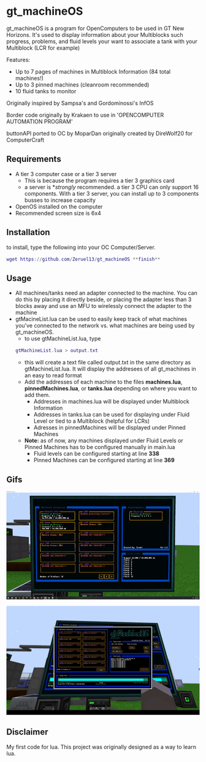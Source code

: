 # gt_machineOS
gt_machineOS is a program for OpenComputers to be used in GT New Horizons. It's used to display information about your Multiblocks such progress, problems, and fluid levels your want to associate a tank with your Multiblock (LCR for example)

Features:
- Up to 7 pages of machines in Multiblock Information (84 total machines!)
- Up to 3 pinned machines (cleanroom recommended)
- 10 fluid tanks to monitor

Originally inspired by Sampsa's and Gordominossi's InfOS

Border code originally by Krakaen to use in 'OPENCOMPUTER AUTOMATION PROGRAM'

buttonAPI ported to OC by MoparDan originally created by DireWolf20 for ComputerCraft

## Requirements
- A tier 3 computer case or a tier 3 server
    - This is because the program requires a tier 3 graphics card
    - a server is **strongly* recommended. a tier 3 CPU can only support 16 components. With a tier 3 server, you can install up to 3 components busses to increase      capacity
- OpenOS installed on the computer
- Recommended screen size is 6x4

## Installation
 to install, type the following into your OC Computer/Server. 

```lua
wget https://github.com/Zeruel13/gt_machineOS **finish**
```

## Usage
- All machines/tanks need an adapter connected to the machine. You can do this by placing it directly beside, or placing the adapter less than 3 blocks away and use an MFU to wirelessly connect the adapter to the machine
- gtMacineList.lua can be used to easily keep track of what machines you've connected to the network vs. what machines are being used by gt_machineOS. 
    - to use gtMachineList.lua, type
    ```lua
    gtMachineList.lua > output.txt
    ```
    - this will create a text file called output.txt in the same directory as gtMachineList.lua. It will display the addresees of all gt_machines in an easy to read format 
    - Add the addresses of each machine to the files **machines.lua**, **pinnedMachines.lua**, or **tanks.lua** depending on where you want to add them. 
        - Addresses in machines.lua will be displayed under Multiblock Information
        - Addresses in tanks.lua can be used for displaying under Fluid Level or tied to a Multiblock (helpful for LCRs)
        - Adresses in pinnedMachines will be displayed under Pinned Machines
   - **Note:** as of now, any machines displayed under Fluid Levels or Pinned Machines has to be configured manually in main.lua
        - Fluid levels can be configured starting at line **338**
        - Pinned Machines can be configured starting at line **369**


## Gifs
![](Display.gif)

![](Page.gif)

## Disclaimer
My first code for lua. This project was originally designed as a way to learn lua. 

